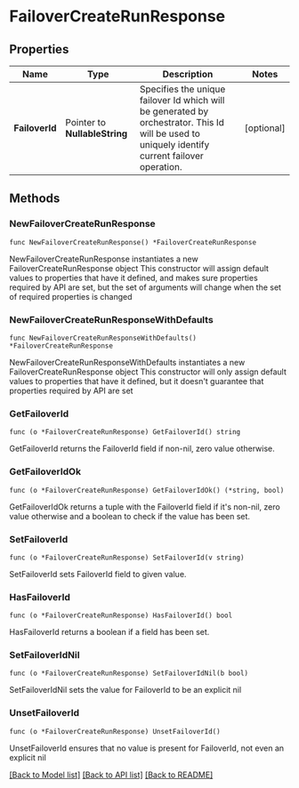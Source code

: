 # FailoverCreateRunResponse

## Properties

Name | Type | Description | Notes
------------ | ------------- | ------------- | -------------
**FailoverId** | Pointer to **NullableString** | Specifies the unique failover Id which will be generated by orchestrator. This Id will be used to uniquely identify current failover operation. | [optional] 

## Methods

### NewFailoverCreateRunResponse

`func NewFailoverCreateRunResponse() *FailoverCreateRunResponse`

NewFailoverCreateRunResponse instantiates a new FailoverCreateRunResponse object
This constructor will assign default values to properties that have it defined,
and makes sure properties required by API are set, but the set of arguments
will change when the set of required properties is changed

### NewFailoverCreateRunResponseWithDefaults

`func NewFailoverCreateRunResponseWithDefaults() *FailoverCreateRunResponse`

NewFailoverCreateRunResponseWithDefaults instantiates a new FailoverCreateRunResponse object
This constructor will only assign default values to properties that have it defined,
but it doesn't guarantee that properties required by API are set

### GetFailoverId

`func (o *FailoverCreateRunResponse) GetFailoverId() string`

GetFailoverId returns the FailoverId field if non-nil, zero value otherwise.

### GetFailoverIdOk

`func (o *FailoverCreateRunResponse) GetFailoverIdOk() (*string, bool)`

GetFailoverIdOk returns a tuple with the FailoverId field if it's non-nil, zero value otherwise
and a boolean to check if the value has been set.

### SetFailoverId

`func (o *FailoverCreateRunResponse) SetFailoverId(v string)`

SetFailoverId sets FailoverId field to given value.

### HasFailoverId

`func (o *FailoverCreateRunResponse) HasFailoverId() bool`

HasFailoverId returns a boolean if a field has been set.

### SetFailoverIdNil

`func (o *FailoverCreateRunResponse) SetFailoverIdNil(b bool)`

 SetFailoverIdNil sets the value for FailoverId to be an explicit nil

### UnsetFailoverId
`func (o *FailoverCreateRunResponse) UnsetFailoverId()`

UnsetFailoverId ensures that no value is present for FailoverId, not even an explicit nil

[[Back to Model list]](../README.md#documentation-for-models) [[Back to API list]](../README.md#documentation-for-api-endpoints) [[Back to README]](../README.md)


